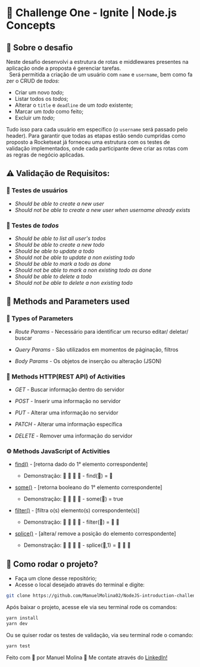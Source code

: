 # 🚀 Challenge One - Ignite | Node.js Concepts

## 🔭 Sobre o desafio
 Neste desafio desenvolvi a estrutura de rotas e middlewares presentes na aplicação onde a proposta é gerenciar tarefas.   Será permitida a criação de um usuário com `name` e `username`, bem como fazer o CRUD de *todos*:
 
- Criar um novo *todo*;
- Listar todos os *todos*;
- Alterar o `title` e `deadline` de um *todo* existente;
- Marcar um *todo* como feito;
- Excluir um *todo*;

Tudo isso para cada usuário em específico (o `username` será passado pelo header). Para garantir que todas as etapas estão sendo cumpridas como proposto a Rocketseat já forneceu uma estrutura com os testes de validação implementados, onde cada participante deve criar as rotas com as regras de negócio aplicadas.


## ⚠ Validação de Requisitos:

### 📡 Testes de usuários

- *Should be able to create a new user*
- *Should not be able to create a new user when username already exists*

### 📡 Testes de *todos*
- *Should be able to list all user's todos*
- *Should be able to create a new todo*
- *Should be able to update a todo*
- *Should not be able to update a non existing todo*
- *Should be able to mark a todo as done*
- *Should not be able to mark a non existing todo as done*
- *Should be able to delete a todo*
- *Should not be able to delete a non existing todo*

## 🧰 Methods and Parameters used

### 🔧 Types of Parameters

- *Route Params* - Necessário para identificar um recurso editar/ deletar/ buscar

- *Query Params* - São utilizados em momentos de páginação, filtros 

- *Body Params* - Os objetos de inserção ou alteração (JSON)


### 🔩 Methods HTTP(REST API) of Activities

 - *GET* - Buscar informação dentro do servidor

 - *POST* - Inserir uma informação no servidor

 - *PUT* - Alterar uma informação no servidor

 - *PATCH* - Alterar uma informação específica

 - *DELETE* - Remover uma informação do servidor


### ⚙ Methods JavaScript of Activities

 - [find()](https://developer.mozilla.org/pt-BR/docs/Web/JavaScript/Reference/Global_Objects/Array/find) - [retorna dado do 1° elemento correspondente]
    - Demonstração:
          🔷  🔶  🔵  🔴  -  find(🔵) = 🔵
    
 - [some()](https://developer.mozilla.org/pt-BR/docs/Web/JavaScript/Reference/Global_Objects/Array/some) - [retorna booleano do 1° elemento correspondente]
    - Demonstração:
          🔷  🔶  🔵  🔴  -  some(🔵) = true

 - [filter()](https://developer.mozilla.org/pt-BR/docs/Web/JavaScript/Reference/Global_Objects/Array/filter) - [filtra o(s) elemento(s) correspondente(s)]
    - Demonstração:
          🔷  🔶  🔵  🔴  -  filter(🔵) = 🔵 🔴

- [splice()](https://developer.mozilla.org/pt-BR/docs/Web/JavaScript/Reference/Global_Objects/Array/splice) - [altera/ remove a posição do elemento correspondente]
    - Demonstração:
          🔷  🔶  🔵  🔴  -  splice(🔵,1) = 🔷 🔶 🔴


## 🤔 Como rodar o projeto?

- Faça um clone desse repositório;
- Acesse o local desejado através do terminal e digite: 
```sh
git clone https://github.com/ManuelMolina02/NodeJS-introduction-challenge-one.git
```
Após baixar o projeto, acesse ele via seu terminal rode os comandos:

```sh
yarn install
yarn dev
```
Ou se quiser rodar os testes de validação, via seu terminal rode o comando:
```sh
yarn test
```


Feito com 💜 por Manuel Molina 👋 Me contate através do [LinkedIn!](https://www.linkedin.com/in/manuel-angel-berger-molina-ba08b3174/)
